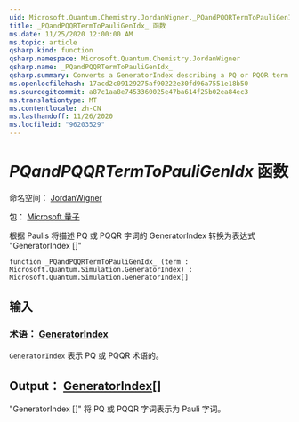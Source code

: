 ```yaml
---
uid: Microsoft.Quantum.Chemistry.JordanWigner._PQandPQQRTermToPauliGenIdx_
title: _PQandPQQRTermToPauliGenIdx_ 函数
ms.date: 11/25/2020 12:00:00 AM
ms.topic: article
qsharp.kind: function
qsharp.namespace: Microsoft.Quantum.Chemistry.JordanWigner
qsharp.name: _PQandPQQRTermToPauliGenIdx_
qsharp.summary: Converts a GeneratorIndex describing a PQ or PQQR term to an expression 'GeneratorIndex[]' in terms of Paulis
ms.openlocfilehash: 17acd2c09129275af90222e30fd96a7551e18b50
ms.sourcegitcommit: a87c1aa8e7453360025e47ba614f25b02ea84ec3
ms.translationtype: MT
ms.contentlocale: zh-CN
ms.lasthandoff: 11/26/2020
ms.locfileid: "96203529"
---
```

# <a name="_pqandpqqrtermtopauligenidx_-function"></a>_PQandPQQRTermToPauliGenIdx_ 函数

命名空间： [JordanWigner](xref:Microsoft.Quantum.Chemistry.JordanWigner)

包： [Microsoft 量子](https://nuget.org/packages/Microsoft.Quantum.Chemistry)


根据 Paulis 将描述 PQ 或 PQQR 字词的 GeneratorIndex 转换为表达式 "GeneratorIndex []"

```qsharp
function _PQandPQQRTermToPauliGenIdx_ (term : Microsoft.Quantum.Simulation.GeneratorIndex) : Microsoft.Quantum.Simulation.GeneratorIndex[]
```


## <a name="input"></a>输入

### <a name="term--generatorindex"></a>术语： [GeneratorIndex](xref:Microsoft.Quantum.Simulation.GeneratorIndex)

`GeneratorIndex` 表示 PQ 或 PQQR 术语的。



## <a name="output--generatorindex"></a>Output： [GeneratorIndex](xref:Microsoft.Quantum.Simulation.GeneratorIndex)[]

"GeneratorIndex []" 将 PQ 或 PQQR 字词表示为 Pauli 字词。